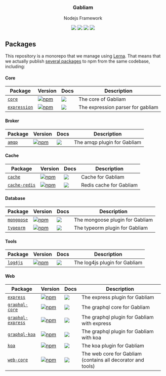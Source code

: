 <h3 align="center">
  Gabliam
</h3>

<p align="center">
  Nodejs Framework
</p>

<p align="center">
  <a href="https://www.npmjs.com/package/@gabliam/core/v/canary"><img src="https://img.shields.io/npm/v/@gabliam/core/canary.svg?style=flat-square"></a>
  <a href="https://www.npmjs.com/package/@gabliam/core"><img src="https://img.shields.io/npm/dm/@gabliam/core.svg?style=flat-square"></a>
  <a href="https://travis-ci.org/gabliam/gabliam"><img src="https://img.shields.io/travis/gabliam/gabliam/master.svg?style=flat-square"></a>
  <a href="https://coveralls.io/github/gabliam/gabliam?branch=master"><img src="https://img.shields.io/coveralls/github/gabliam/gabliam.svg?style=flat-square"></a>
</p>


## Packages

This repository is a monorepo that we manage using [Lerna](https://github.com/lerna/lerna). That means that we actually publish [several packages](/packages) to npm from the same codebase, including:

#### Core

| Package | Version | Docs | Description |
|---------|---------|------|-------------|
| [`core`](/packages/core/core) | [![npm](https://img.shields.io/npm/v/@gabliam/core/canary.svg?style=flat-square)](https://www.npmjs.com/package/@gabliam/core/v/canary) | [![](https://img.shields.io/badge/API%20Docs-readme-orange.svg?style=flat-square)](/packages/core/core/#readme) | The core of Gabliam |
| [`expression`](/packages/core/expression) | [![npm](https://img.shields.io/npm/v/@gabliam/expression/canary.svg?style=flat-square)](https://www.npmjs.com/package/@gabliam/expression/v/canary) | [![](https://img.shields.io/badge/API%20Docs-readme-orange.svg?style=flat-square)](/packages/core/expression/#readme) | The expression parser for gabliam |


#### Broker

| Package | Version | Docs | Description |
|---------|---------|------|-------------|
| [`amqp`](/packages/broker/amqp) | [![npm](https://img.shields.io/npm/v/@gabliam/amqp/canary.svg?style=flat-square)](https://www.npmjs.com/package/@gabliam/amqp/v/canary) | [![](https://img.shields.io/badge/API%20Docs-readme-orange.svg?style=flat-square)](/packages/broker/amqp/#readme) | The amqp plugin for Gabliam |

#### Cache

| Package | Version | Docs | Description |
|---------|---------|------|-------------|
| [`cache`](/packages/cache/cache) | [![npm](https://img.shields.io/npm/v/@gabliam/cache/canary.svg?style=flat-square)](https://www.npmjs.com/package/@gabliam/cache/v/canary) | [![](https://img.shields.io/badge/API%20Docs-readme-orange.svg?style=flat-square)](/packages/cache/cache/#readme) | Cache for Gabliam |
| [`cache-redis`](/packages/cache/cache-redis) | [![npm](https://img.shields.io/npm/v/@gabliam/cache-redis/canary.svg?style=flat-square)](https://www.npmjs.com/package/@gabliam/cache-redis/v/canary) | [![](https://img.shields.io/badge/API%20Docs-readme-orange.svg?style=flat-square)](/packages/cache/cache-redis/#readme) | Redis cache for Gabliam |

#### Database

| Package | Version | Docs | Description |
|---------|---------|------|-------------|
| [`mongoose`](/packages/database/mongoose) | [![npm](https://img.shields.io/npm/v/@gabliam/mongoose/canary.svg?style=flat-square)](https://www.npmjs.com/package/@gabliam/mongoose/v/canary) | [![](https://img.shields.io/badge/API%20Docs-readme-orange.svg?style=flat-square)](/packages/database/mongoose/#readme) | The mongoose plugin for Gabliam |
| [`typeorm`](/packages/typeorm) | [![npm](https://img.shields.io/npm/v/@gabliam/typeorm/canary.svg?style=flat-square)](https://www.npmjs.com/package/@gabliam/typeorm/v/canary) | [![](https://img.shields.io/badge/API%20Docs-readme-orange.svg?style=flat-square)](/packages/typeorm/#readme) | The typeorm plugin for Gabliam |

#### Tools

| Package | Version | Docs | Description |
|---------|---------|------|-------------|
| [`log4js`](/packages/tools/log4js) | [![npm](https://img.shields.io/npm/v/@gabliam/log4js/canary.svg?style=flat-square)](https://www.npmjs.com/package/@gabliam/log4js/v/canary) | [![](https://img.shields.io/badge/API%20Docs-readme-orange.svg?style=flat-square)](/packages/tools/log4js/#readme) | The log4js plugin for Gabliam |

#### Web

| Package | Version | Docs | Description |
|---------|---------|------|-------------|
| [`express`](/packages/web/express) | [![npm](https://img.shields.io/npm/v/@gabliam/express/canary.svg?style=flat-square)](https://www.npmjs.com/package/@gabliam/express/v/canary) | [![](https://img.shields.io/badge/API%20Docs-readme-orange.svg?style=flat-square)](/packages/web/express/#readme) | The express plugin for Gabliam |
| [`graphql-core`](/packages/web/graphql-core) | [![npm](https://img.shields.io/npm/v/@gabliam/graphql-core/canary.svg?style=flat-square)](https://www.npmjs.com/package/@gabliam/graphql-core/v/canary) | [![](https://img.shields.io/badge/API%20Docs-readme-orange.svg?style=flat-square)](/packages/web/graphql-core/#readme) | The graphql core for Gabliam |
| [`graphql-express`](/packages/web/graphql-express) | [![npm](https://img.shields.io/npm/v/@gabliam/graphql-express/canary.svg?style=flat-square)](https://www.npmjs.com/package/@gabliam/graphql-express/v/canary) | [![](https://img.shields.io/badge/API%20Docs-readme-orange.svg?style=flat-square)](/packages/web/graphql-express/#readme) | The graphql plugin for Gabliam with express |
| [`graphql-koa`](/packages/web/graphql-koa) | [![npm](https://img.shields.io/npm/v/@gabliam/graphql-koa/canary.svg?style=flat-square)](https://www.npmjs.com/package/@gabliam/graphql-koa/v/canary) | [![](https://img.shields.io/badge/API%20Docs-readme-orange.svg?style=flat-square)](/packages/web/graphql-koa/#readme) | The graphql plugin for Gabliam with koa |
| [`koa`](/packages/web/koa) | [![npm](https://img.shields.io/npm/v/@gabliam/koa/canary.svg?style=flat-square)](https://www.npmjs.com/package/@gabliam/koa/v/canary) | [![](https://img.shields.io/badge/API%20Docs-readme-orange.svg?style=flat-square)](/packages/web/koa/#readme) | The koa plugin for Gabliam |
| [`web-core`](/packages/web/web-core) | [![npm](https://img.shields.io/npm/v/@gabliam/web-core/canary.svg?style=flat-square)](https://www.npmjs.com/package/@gabliam/web-core/v/canary) | [![](https://img.shields.io/badge/API%20Docs-readme-orange.svg?style=flat-square)](/packages/web/web-core/#readme) | The web core for Gabliam (contains all decorator and tools) |
